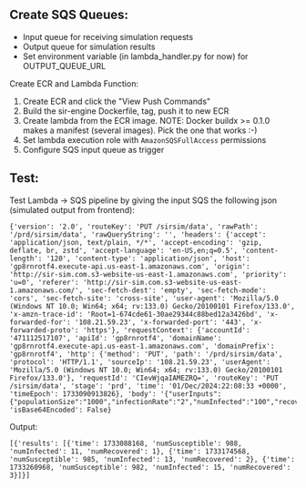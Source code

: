 ## Create SQS Queues:

- Input queue for receiving simulation requests
- Output queue for simulation results
- Set environment variable (in lambda_handler.py for now) for OUTPUT_QUEUE_URL

Create ECR and Lambda Function:

1. Create ECR and click the "View Push Commands"
2. Build the sir-engine Dockerfile, tag, push it to new ECR
3. Create lambda from the ECR image. NOTE: Docker buildx >= 0.1.0 makes a manifest (several images). Pick the one that works :-)
4. Set lambda execution role with `AmazonSQSFullAccess` permissions
5. Configure SQS input queue as trigger

## Test:

Test Lambda -> SQS pipeline by giving the input SQS the following json (simulated output from frontend):

```
{'version': '2.0', 'routeKey': 'PUT /sirsim/data', 'rawPath': '/prd/sirsim/data', 'rawQueryString': '', 'headers': {'accept': 'application/json, text/plain, */*', 'accept-encoding': 'gzip, deflate, br, zstd', 'accept-language': 'en-US,en;q=0.5', 'content-length': '120', 'content-type': 'application/json', 'host': 'gp8rnrotf4.execute-api.us-east-1.amazonaws.com', 'origin': 'http://sir-sim.com.s3-website-us-east-1.amazonaws.com', 'priority': 'u=0', 'referer': 'http://sir-sim.com.s3-website-us-east-1.amazonaws.com/', 'sec-fetch-dest': 'empty', 'sec-fetch-mode': 'cors', 'sec-fetch-site': 'cross-site', 'user-agent': 'Mozilla/5.0 (Windows NT 10.0; Win64; x64; rv:133.0) Gecko/20100101 Firefox/133.0', 'x-amzn-trace-id': 'Root=1-674cde61-30ae29344c88bed12a3426bd', 'x-forwarded-for': '108.21.59.23', 'x-forwarded-port': '443', 'x-forwarded-proto': 'https'}, 'requestContext': {'accountId': '471112517107', 'apiId': 'gp8rnrotf4', 'domainName': 'gp8rnrotf4.execute-api.us-east-1.amazonaws.com', 'domainPrefix': 'gp8rnrotf4', 'http': {'method': 'PUT', 'path': '/prd/sirsim/data', 'protocol': 'HTTP/1.1', 'sourceIp': '108.21.59.23', 'userAgent': 'Mozilla/5.0 (Windows NT 10.0; Win64; x64; rv:133.0) Gecko/20100101 Firefox/133.0'}, 'requestId': 'CIevWjqaIAMEZRQ=', 'routeKey': 'PUT /sirsim/data', 'stage': 'prd', 'time': '01/Dec/2024:22:08:33 +0000', 'timeEpoch': 1733090913826}, 'body': '{"userInputs":{"populationSize":"1000","infectionRate":"2","numInfected":"100","recoveryRate":"5","timeStepsDays":"10"}}', 'isBase64Encoded': False}
```

Output:

```
[{'results': [{'time': 1733088168, 'numSusceptible': 988, 'numInfected': 11, 'numRecovered': 1}, {'time': 1733174568, 'numSusceptible': 985, 'numInfected': 13, 'numRecovered': 2}, {'time': 1733260968, 'numSusceptible': 982, 'numInfected': 15, 'numRecovered': 3}]}]
```
